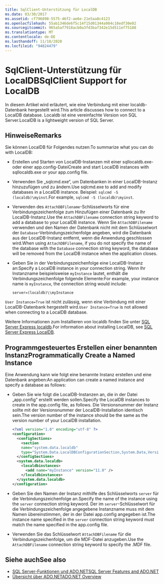 ```yaml
---
title: SqlClient-Unterstützung für LocalDB
ms.date: 03/30/2017
ms.assetid: cf796898-5575-46f2-ae6e-21e5aa8c4123
ms.openlocfilehash: 55ab1346de6f5c14f15d01344a984c18edf30e02
ms.sourcegitcommit: 965a5af7918acb0a3fd3baf342e15d511ef75188
ms.translationtype: MT
ms.contentlocale: de-DE
ms.lasthandoff: 11/18/2020
ms.locfileid: "94824479"
---
```

# <a name="sqlclient-support-for-localdb"></a><span data-ttu-id="82e5f-102">SqlClient-Unterstützung für LocalDB</span><span class="sxs-lookup"><span data-stu-id="82e5f-102">SqlClient Support for LocalDB</span></span>

<span data-ttu-id="82e5f-103">In diesem Artikel wird erläutert, wie eine Verbindung mit einer localdb-Datenbank hergestellt wird.</span><span class="sxs-lookup"><span data-stu-id="82e5f-103">This article discusses how to connect to a LocalDB database.</span></span> <span data-ttu-id="82e5f-104">Localdb ist eine vereinfachte Version von SQL Server.</span><span class="sxs-lookup"><span data-stu-id="82e5f-104">LocalDB is a lightweight version of SQL Server.</span></span>
  
## <a name="remarks"></a><span data-ttu-id="82e5f-105">Hinweise</span><span class="sxs-lookup"><span data-stu-id="82e5f-105">Remarks</span></span>
  
 <span data-ttu-id="82e5f-106">Sie können LocalDB für Folgendes nutzen:</span><span class="sxs-lookup"><span data-stu-id="82e5f-106">To summarize what you can do with LocalDB:</span></span>  
  
- <span data-ttu-id="82e5f-107">Erstellen und Starten von LocalDB-Instanzen mit einer sqllocaldb.exe- oder einer app.config-Datei</span><span class="sxs-lookup"><span data-stu-id="82e5f-107">Create and start LocalDB instances with sqllocaldb.exe or your app.config file.</span></span>  
  
- <span data-ttu-id="82e5f-108">Verwenden Sie „sqlcmd.exe“, um Datenbanken in einer LocalDB-Instanz hinzuzufügen und zu ändern.</span><span class="sxs-lookup"><span data-stu-id="82e5f-108">Use sqlcmd.exe to add and modify databases in a LocalDB instance.</span></span> <span data-ttu-id="82e5f-109">Beispiel: `sqlcmd -S (localdb)\myinst`.</span><span class="sxs-lookup"><span data-stu-id="82e5f-109">For example, `sqlcmd -S (localdb)\myinst`.</span></span>  
  
- <span data-ttu-id="82e5f-110">Verwenden des `AttachDBFilename`-Schlüsselworts für eine Verbindungszeichenfolge zum Hinzufügen einer Datenbank zu Ihr LocalDB-Instanz.</span><span class="sxs-lookup"><span data-stu-id="82e5f-110">Use the `AttachDBFilename` connection string keyword to add a database to your LocalDB instance.</span></span> <span data-ttu-id="82e5f-111">Wenn Sie `AttachDBFilename` verwenden und den Namen der Datenbank nicht mit dem Schlüsselwort der `Database`-Verbindungszeichenfolge angeben, wird die Datenbank aus der LocalDB-Instanz entfernt, wenn die Anwendung geschlossen wird.</span><span class="sxs-lookup"><span data-stu-id="82e5f-111">When using `AttachDBFilename`, if you do not specify the name of the database with the `Database` connection string keyword, the database will be removed from the LocalDB instance when the application closes.</span></span>  
  
- <span data-ttu-id="82e5f-112">Geben Sie in der Verbindungszeichenfolge eine LocalDB-Instanz an:</span><span class="sxs-lookup"><span data-stu-id="82e5f-112">Specify a LocalDB instance in your connection string.</span></span> <span data-ttu-id="82e5f-113">Wenn Ihr Instanzname beispielsweise `myInstance` lautet, enthält die Verbindungszeichenfolge folgende Elemente:</span><span class="sxs-lookup"><span data-stu-id="82e5f-113">For example, your instance name is `myInstance`, the connection string would include:</span></span>  
  
    `server=(localdb)\\myInstance`  
  
 <span data-ttu-id="82e5f-114">`User Instance=True` ist nicht zulässig, wenn eine Verbindung mit einer LocalDB-Datenbank hergestellt wird.</span><span class="sxs-lookup"><span data-stu-id="82e5f-114">`User Instance=True` is not allowed when connecting to a LocalDB database.</span></span>  
  
<span data-ttu-id="82e5f-115">Weitere Informationen zum Installieren von localdb finden Sie unter [SQL Server Express localdb](/sql/database-engine/configure-windows/sql-server-express-localdb).</span><span class="sxs-lookup"><span data-stu-id="82e5f-115">For information about installing LocalDB, see [SQL Server Express LocalDB](/sql/database-engine/configure-windows/sql-server-express-localdb).</span></span>
  
## <a name="programmatically-create-a-named-instance"></a><span data-ttu-id="82e5f-116">Programmgesteuertes Erstellen einer benannten Instanz</span><span class="sxs-lookup"><span data-stu-id="82e5f-116">Programmatically Create a Named Instance</span></span>  

 <span data-ttu-id="82e5f-117">Eine Anwendung kann wie folgt eine benannte Instanz erstellen und eine Datenbank angeben:</span><span class="sxs-lookup"><span data-stu-id="82e5f-117">An application can create a named instance and specify a database as follows:</span></span>  
  
- <span data-ttu-id="82e5f-118">Geben Sie wie folgt die LocalDB-Instanzen an, die in der Datei „app.config“ erstellt werden sollen.</span><span class="sxs-lookup"><span data-stu-id="82e5f-118">Specify the LocalDB instances to create in the app.config file, as follows.</span></span>  <span data-ttu-id="82e5f-119">Die Versionsnummer der Instanz sollte mit der Versionsnummer der LocalDB-Installation identisch sein.</span><span class="sxs-lookup"><span data-stu-id="82e5f-119">The version number of the instance should be the same as the version number of your LocalDB installation.</span></span>  
  
    ```xml  
    <?xml version="1.0" encoding="utf-8" ?>  
    <configuration>  
      <configSections>  
        <section  
        name="system.data.localdb"  
        type="System.Data.LocalDBConfigurationSection,System.Data,Version=4.0.0.0,Culture=neutral,PublicKeyToken=b77a5c561934e089"/>  
      </configSections>  
      <system.data.localdb>  
        <localdbinstances>  
          <add name="myInstance" version="11.0" />  
        </localdbinstances>  
      </system.data.localdb>  
    </configuration>  
    ```  
  
- <span data-ttu-id="82e5f-120">Geben Sie den Namen der Instanz mithilfe des Schlüsselworts `server` für die Verbindungszeichenfolge an.</span><span class="sxs-lookup"><span data-stu-id="82e5f-120">Specify the name of the instance using the `server` connection string keyword.</span></span>  <span data-ttu-id="82e5f-121">Der im `server`-Schlüsselwort für die Verbindungszeichenfolge angegebene Instanzname muss mit dem Namen übereinstimmen, der in der Datei app.config angegeben ist.</span><span class="sxs-lookup"><span data-stu-id="82e5f-121">The instance name specified in the `server` connection string keyword must match the name specified in the app.config file.</span></span>  
  
- <span data-ttu-id="82e5f-122">Verwenden Sie das Schlüsselwort `AttachDBFilename` für die Verbindungszeichenfolge, um die MDF-Datei anzugeben.</span><span class="sxs-lookup"><span data-stu-id="82e5f-122">Use the `AttachDBFilename` connection string keyword to specify the .MDF file.</span></span>  
  
## <a name="see-also"></a><span data-ttu-id="82e5f-123">Siehe auch</span><span class="sxs-lookup"><span data-stu-id="82e5f-123">See also</span></span>

- [<span data-ttu-id="82e5f-124">SQL Server-Funktionen und ADO.NET</span><span class="sxs-lookup"><span data-stu-id="82e5f-124">SQL Server Features and ADO.NET</span></span>](sql-server-features-and-adonet.md)
- [<span data-ttu-id="82e5f-125">Übersicht über ADO.NET</span><span class="sxs-lookup"><span data-stu-id="82e5f-125">ADO.NET Overview</span></span>](../ado-net-overview.md)
